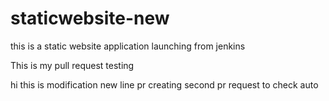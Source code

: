 # staticwebsite-new
this is a static website application launching from jenkins

This is my pull request testing

hi this is modification 
new line pr creating
second pr request to check auto